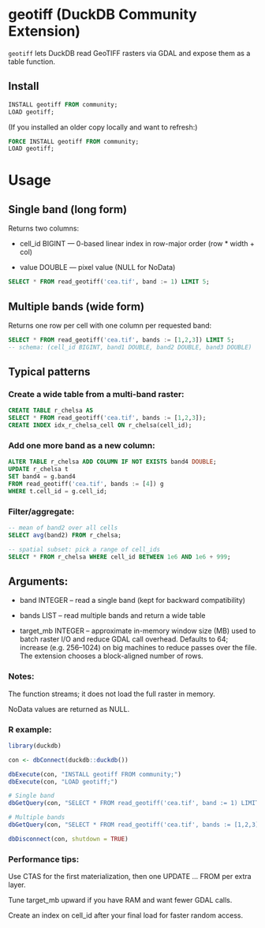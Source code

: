 # geotiff (DuckDB Community Extension)

`geotiff` lets DuckDB read GeoTIFF rasters via GDAL and expose them as a table function.

## Install

```sql
INSTALL geotiff FROM community;
LOAD geotiff;
```


(If you installed an older copy locally and want to refresh:)

```sql
FORCE INSTALL geotiff FROM community;
LOAD geotiff;
```

# Usage

## Single band (long form)

Returns two columns:

- cell_id BIGINT — 0-based linear index in row-major order (row * width + col)

- value DOUBLE — pixel value (NULL for NoData)

```sql
SELECT * FROM read_geotiff('cea.tif', band := 1) LIMIT 5;
```

## Multiple bands (wide form)

Returns one row per cell with one column per requested band:

```sql
SELECT * FROM read_geotiff('cea.tif', bands := [1,2,3]) LIMIT 5;
-- schema: (cell_id BIGINT, band1 DOUBLE, band2 DOUBLE, band3 DOUBLE)

```

## Typical patterns

### Create a wide table from a multi-band raster:

```sql
CREATE TABLE r_chelsa AS
SELECT * FROM read_geotiff('cea.tif', bands := [1,2,3]);
CREATE INDEX idx_r_chelsa_cell ON r_chelsa(cell_id);

```

### Add one more band as a new column:
```sql
ALTER TABLE r_chelsa ADD COLUMN IF NOT EXISTS band4 DOUBLE;
UPDATE r_chelsa t
SET band4 = g.band4
FROM read_geotiff('cea.tif', bands := [4]) g
WHERE t.cell_id = g.cell_id;

```

### Filter/aggregate:

```sql
-- mean of band2 over all cells
SELECT avg(band2) FROM r_chelsa;

-- spatial subset: pick a range of cell_ids
SELECT * FROM r_chelsa WHERE cell_id BETWEEN 1e6 AND 1e6 + 999;

```
## Arguments:

- band INTEGER – read a single band (kept for backward compatibility)

- bands LIST<INTEGER> – read multiple bands and return a wide table

- target_mb INTEGER – approximate in-memory window size (MB) used to batch raster I/O
and reduce GDAL call overhead. Defaults to 64; increase (e.g. 256–1024) on big machines
to reduce passes over the file. The extension chooses a block-aligned number of rows.

### Notes:

The function streams; it does not load the full raster in memory.

NoData values are returned as NULL.


### R example:

```r
library(duckdb)

con <- dbConnect(duckdb::duckdb())

dbExecute(con, "INSTALL geotiff FROM community;")
dbExecute(con, "LOAD geotiff;")

# Single band
dbGetQuery(con, "SELECT * FROM read_geotiff('cea.tif', band := 1) LIMIT 5;")

# Multiple bands
dbGetQuery(con, "SELECT * FROM read_geotiff('cea.tif', bands := [1,2,3]) LIMIT 5;")

dbDisconnect(con, shutdown = TRUE)

```

### Performance tips:

Use CTAS for the first materialization, then one UPDATE … FROM per extra layer.

Tune target_mb upward if you have RAM and want fewer GDAL calls.

Create an index on cell_id after your final load for faster random access.
